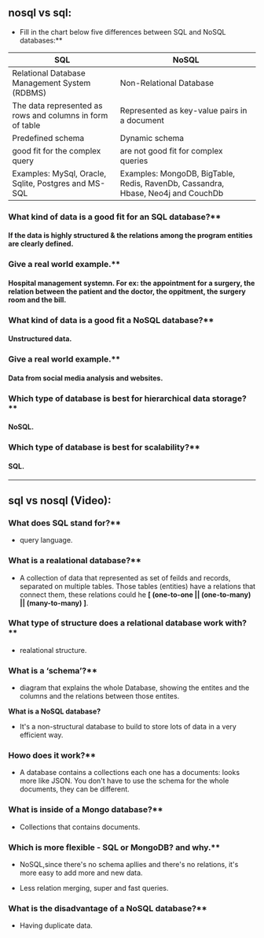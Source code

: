

## nosql vs sql:

- Fill in the chart below  five differences between SQL and NoSQL databases:**

| SQL                                                       | NoSQL                                        |
| ----------------------------------------------------------| -------------------------------------------- |
| Relational Database Management System (RDBMS)             | Non-Relational Database                      |
| The data represented as rows and columns in form of table | Represented as key-value pairs in a document |
| Predefined schema                                         | Dynamic schema                               |
| good fit for the complex query                            | are not good fit for complex queries         |
| Examples:  MySql, Oracle, Sqlite, Postgres and MS-SQL     | Examples: MongoDB, BigTable, Redis, RavenDb, Cassandra, Hbase, Neo4j and CouchDb|

### What kind of data is a good fit for an SQL database?**

#### If the data is highly structured & the relations among the program entities are clearly defined.

### Give a real world example.**

####  Hospital management systemn. For ex: the appointment for a surgery, the relation between the patient and the doctor, the oppitment, the surgery room and the bill.

### What kind of data is a good fit a NoSQL database?**

####  Unstructured data.

### Give a real world example.**

####  Data from social media analysis and websites.

### Which type of database is best for hierarchical data storage?**

####  NoSQL.

### Which type of database is best for scalability?**

####  SQL.

---------------------------------------------------------------------

## sql vs nosql (Video):

### What does SQL stand for?**

-  query language.

### What is a realational database?**

- A collection of data that represented as set of feilds and records, separated on multiple tables. Those tables (entities) have a relations that connect them, these relations could he **[ (one-to-one || (one-to-many) || (many-to-many) ]**.

### What type of structure does a relational database work with?**

-  realational structure.

### What is a ‘schema’?**

- diagram that explains the whole Database, showing the entites and the columns and the relations between those entites.

**What is a NoSQL database?**

- It's a non-structural database to build to store lots of data in a very efficient way.

### Howo does it work?**

- A database contains a collections each one has a documents: looks more like JSON. You don't have to use the schema for the whole documents, they can be different.

### What is inside of a Mongo database?**

- Collections that contains documents.

### Which is more flexible - SQL or MongoDB? and why.**

- NoSQL,since there's no schema apllies and there's no relations, it's more easy to add more and new data.

- Less relation merging, super and fast queries.

### What is the disadvantage of a NoSQL database?**

- Having duplicate data.

